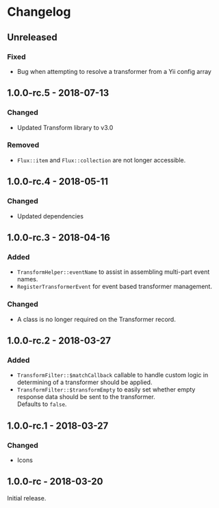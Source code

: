 Changelog
=========

## Unreleased
### Fixed
- Bug when attempting to resolve a transformer from a Yii config array

## 1.0.0-rc.5 - 2018-07-13
### Changed
- Updated Transform library to v3.0

### Removed
- `Flux::item` and `Flux::collection` are not longer accessible.

## 1.0.0-rc.4 - 2018-05-11
### Changed
- Updated dependencies

## 1.0.0-rc.3 - 2018-04-16
### Added
- `TransformHelper::eventName` to assist in assembling multi-part event names.
- `RegisterTransformerEvent` for event based transformer management. 
 
### Changed
- A class is no longer required on the Transformer record.
 
## 1.0.0-rc.2 - 2018-03-27
### Added
- `TransformFilter::$matchCallback` callable to handle custom logic in determining of a transformer should be applied.
- `TransformFilter::$transformEmpty` to easily set whether empty response data should be sent to the transformer.  
 Defaults to `false`.

## 1.0.0-rc.1 - 2018-03-27
### Changed
- Icons

## 1.0.0-rc - 2018-03-20
Initial release.
